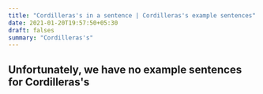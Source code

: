 ```yaml
---
title: "Cordilleras's in a sentence | Cordilleras's example sentences"
date: 2021-01-20T19:57:50+05:30
draft: falses
summary: "Cordilleras's"
---
```

## Unfortunately, we have no example sentences for Cordilleras's                 
